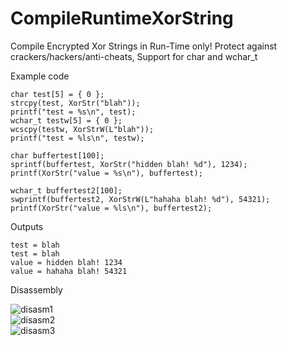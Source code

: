 # CompileRuntimeXorString
Compile Encrypted Xor Strings in Run-Time only! Protect against crackers/hackers/anti-cheats, Support for char and wchar_t

Example code

	char test[5] = { 0 };
	strcpy(test, XorStr("blah"));
	printf("test = %s\n", test);
	wchar_t testw[5] = { 0 };
	wcscpy(testw, XorStrW(L"blah"));
	printf("test = %ls\n", testw);

	char buffertest[100];
	sprintf(buffertest, XorStr("hidden blah! %d"), 1234);
	printf(XorStr("value = %s\n"), buffertest);

	wchar_t buffertest2[100];
	swprintf(buffertest2, XorStrW(L"hahaha blah! %d"), 54321);
	printf(XorStr("value = %ls\n"), buffertest2);


Outputs

	test = blah
	test = blah
	value = hidden blah! 1234
	value = hahaha blah! 54321

Disassembly

![disasm1](https://github.com/fatrolls/CompileRuntimeXorString/screenshots/1.png)<br>
![disasm2](https://github.com/fatrolls/CompileRuntimeXorString/screenshots/2.png)<br>
![disasm3](https://github.com/fatrolls/CompileRuntimeXorString/screenshots/3.png)<br>
